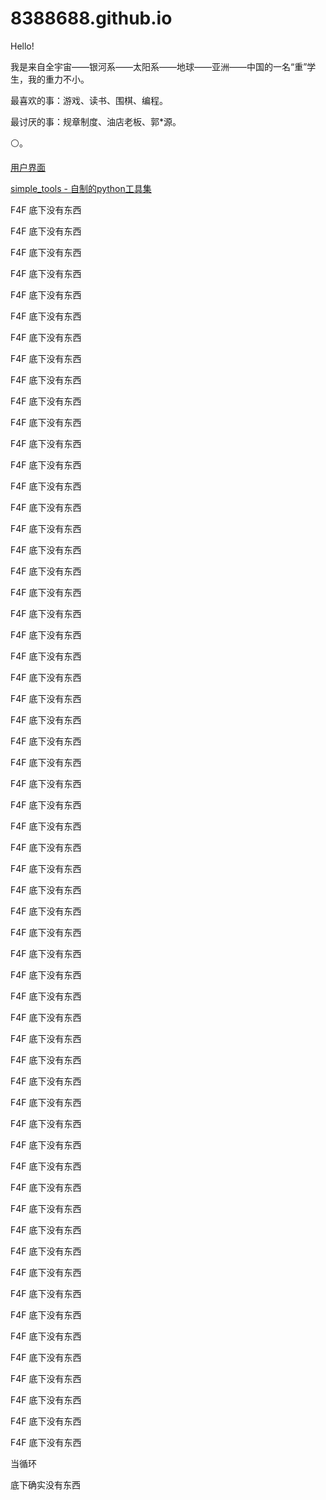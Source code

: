 # 8388688.github.io



Hello!

我是来自全宇宙——银河系——太阳系——地球——亚洲——中国的一名“重”学生，我的重力不小。

最喜欢的事：游戏、读书、围棋、编程。

最讨厌的事：规章制度、油店老板、郭*源。

⚪。



[用户界面](https://github.com/8388688/)

[simple_tools - 自制的python工具集](https://github.com/8388688/simple_tools)







F4F 底下没有东西

F4F 底下没有东西

F4F 底下没有东西

F4F 底下没有东西

F4F 底下没有东西

F4F 底下没有东西

F4F 底下没有东西

F4F 底下没有东西

F4F 底下没有东西

F4F 底下没有东西

F4F 底下没有东西

F4F 底下没有东西

F4F 底下没有东西

F4F 底下没有东西

F4F 底下没有东西

F4F 底下没有东西

F4F 底下没有东西

F4F 底下没有东西

F4F 底下没有东西

F4F 底下没有东西

F4F 底下没有东西

F4F 底下没有东西

F4F 底下没有东西

F4F 底下没有东西

F4F 底下没有东西

F4F 底下没有东西

F4F 底下没有东西

F4F 底下没有东西

F4F 底下没有东西

F4F 底下没有东西

F4F 底下没有东西

F4F 底下没有东西

F4F 底下没有东西

F4F 底下没有东西

F4F 底下没有东西

F4F 底下没有东西

F4F 底下没有东西

F4F 底下没有东西

F4F 底下没有东西

F4F 底下没有东西

F4F 底下没有东西

F4F 底下没有东西

F4F 底下没有东西

F4F 底下没有东西

F4F 底下没有东西

F4F 底下没有东西

F4F 底下没有东西

F4F 底下没有东西

F4F 底下没有东西

F4F 底下没有东西

F4F 底下没有东西

F4F 底下没有东西

F4F 底下没有东西

F4F 底下没有东西

F4F 底下没有东西

F4F 底下没有东西

F4F 底下没有东西

F4F 底下没有东西

F4F 底下没有东西







































































当循环

















































底下确实没有东西
